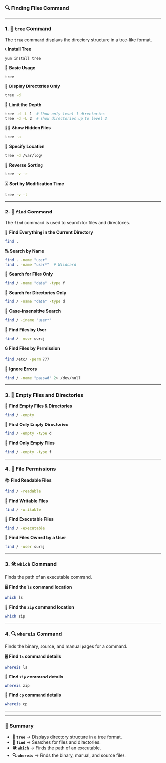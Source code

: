 ### **🔍 Finding Files Command**

---

### **1. 🌳 `tree` Command**  
The `tree` command displays the directory structure in a tree-like format.

📞 **Install Tree**  
```bash
yum install tree
```

🌟 **Basic Usage**  
```bash
tree
```

📂 **Display Directories Only**  
```bash
tree -d
```

📏 **Limit the Depth**  
```bash
tree -d -L 1  # Show only level 1 directories
tree -d -L 2  # Show directories up to level 2
```

🕵️‍♂️ **Show Hidden Files**  
```bash
tree -a
```

📍 **Specify Location**  
```bash
tree -d /var/log/
```

🔄 **Reverse Sorting**  
```bash
tree -v -r
```

⏳ **Sort by Modification Time**  
```bash
tree -v -t
```

---

### **2. 🔎 `find` Command**  
The `find` command is used to search for files and directories.

📂 **Find Everything in the Current Directory**  
```bash
find .
```

🔠 **Search by Name**  
```bash
find . -name "user"
find . -name "user*"  # Wildcard
```

📝 **Search for Files Only**  
```bash
find / -name "data" -type f
```

📁 **Search for Directories Only**  
```bash
find / -name "data" -type d
```

📀 **Case-insensitive Search**  
```bash
find / -iname "user*"
```

👤 **Find Files by User**  
```bash
find / -user suraj
```

🔒 **Find Files by Permission**  
```bash
find /etc/ -perm 777
```

🚫 **Ignore Errors**  
```bash
find / -name "passwd" 2> /dev/null
```

---

### **3. 📁 Empty Files and Directories**

🚧 **Find Empty Files & Directories**  
```bash
find / -empty
```

📁 **Find Only Empty Directories**  
```bash
find / -empty -type d
```

📝 **Find Only Empty Files**  
```bash
find / -empty -type f
```

---

### **4. 🔐 File Permissions**

📚 **Find Readable Files**  
```bash
find / -readable
```

🔧 **Find Writable Files**  
```bash
find / -writable
```

🚀 **Find Executable Files**  
```bash
find / -executable
```

👤 **Find Files Owned by a User**  
```bash
find / -user suraj
```


---

### **3. 🛠️ `which` Command**  
Finds the path of an executable command.

🖥️ **Find the `ls` command location**  
```bash
which ls
```

💎 **Find the `zip` command location**  
```bash
which zip
```

---

### **4. 🔍 `whereis` Command**  
Finds the binary, source, and manual pages for a command.

🖥️ **Find `ls` command details**  
```bash
whereis ls
```

📂 **Find `zip` command details**  
```bash
whereis zip
```

📄 **Find `cp` command details**  
```bash
whereis cp
```

---


---

### **📌 Summary**

- **🌳 `tree`** → Displays directory structure in a tree format.  
- **🔎 `find`** → Searches for files and directories.  
- **🛠️ `which`** → Finds the path of an executable.  
- **🔍 `whereis`** → Finds the binary, manual, and source files.  


